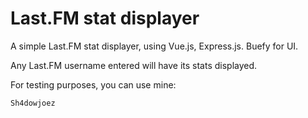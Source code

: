 # Last.FM stat displayer

A simple Last.FM stat displayer, using Vue.js, Express.js. Buefy for UI.

Any Last.FM username entered will have its stats displayed. 

For testing purposes, you can use mine: 
```
Sh4dowjoez
```


